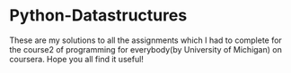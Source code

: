 # Python-Datastructures
These are my solutions to all the assignments which I had to complete for the course2 of programming for everybody(by University of Michigan) on coursera. Hope you all find it useful!
